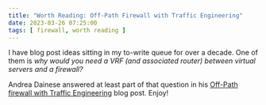 ```yaml
---
title: "Worth Reading: Off-Path Firewall with Traffic Engineering"
date: 2023-03-26 07:25:00
tags: [ firewall, worth reading ]
---
```

I have blog post ideas sitting in my to-write queue for over a decade. One of them is _why would you need a VRF (and associated router) between virtual servers and a firewall?_

Andrea Dainese answered at least part of that question in his [Off-Path firewall with Traffic Engineering](https://www.adainese.it/blog/2023/03/02/off-path-firewall-with-traffic-engineering/) blog post. Enjoy!
